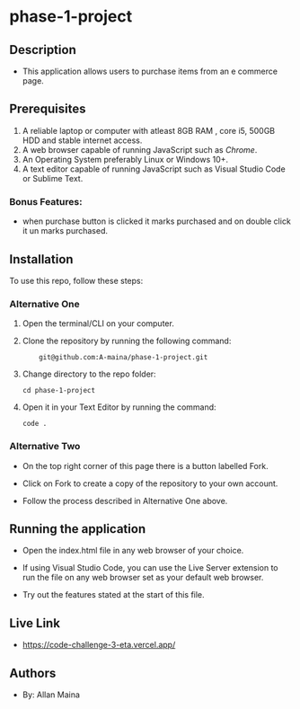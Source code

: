 # phase-1-project

## Description

- This application allows users to purchase items from an e commerce page.

## Prerequisites
1. A reliable laptop or computer with atleast 8GB RAM , core i5, 500GB HDD and stable internet access.
2. A web browser capable of running JavaScript such as *Chrome*.
3. An Operating System preferably Linux or Windows 10+.
4. A text editor capable of running JavaScript such as Visual Studio Code or Sublime Text.

### Bonus Features:

-  when purchase button is clicked it marks purchased and on double click it un marks purchased.


## Installation

To use this repo, follow these steps:

### Alternative One

1.  Open the terminal/CLI on your computer.

2.  Clone the repository by running the following command:

            git@github.com:A-maina/phase-1-project.git
3.  Change directory to the repo folder:

        cd phase-1-project

4.  Open it in your Text Editor by running the command:

        code .

### Alternative Two

- On the top right corner of this page there is a button labelled Fork.

- Click on Fork to create a copy of the repository to your own account.

- Follow the process described in Alternative One above.



## Running the application

- Open the index.html file in any web browser of your choice.

- If using Visual Studio Code, you can use the Live Server extension to run the file on any web browser set as your default web browser.

- Try out the features stated at the start of this file.
## Live Link
- https://code-challenge-3-eta.vercel.app/

## Authors

- By: Allan Maina